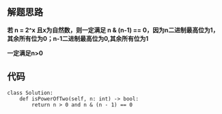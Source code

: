 ## 解题思路

**若 n = 2^x 且x为自然数，则一定满足 n & (n-1) == 0，因为n二进制最高位为1，其余所有位为0；n-1二进制最高位为0,其余所有位为1**


**一定满足n>0**




## 代码
```
class Solution:
    def isPowerOfTwo(self, n: int) -> bool:
        return n > 0 and n & (n - 1) == 0
```
